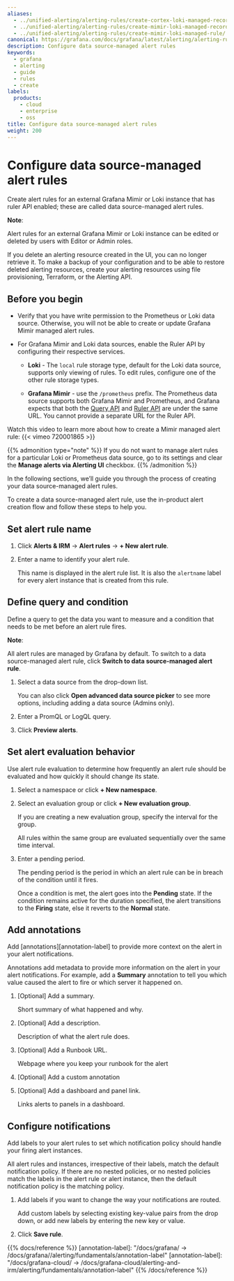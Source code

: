 ```yaml
---
aliases:
  - ../unified-alerting/alerting-rules/create-cortex-loki-managed-recording-rule/
  - ../unified-alerting/alerting-rules/create-mimir-loki-managed-recording-rule/
  - ../unified-alerting/alerting-rules/create-mimir-loki-managed-rule/
canonical: https://grafana.com/docs/grafana/latest/alerting/alerting-rules/create-mimir-loki-managed-rule/
description: Configure data source-managed alert rules
keywords:
  - grafana
  - alerting
  - guide
  - rules
  - create
labels:
  products:
    - cloud
    - enterprise
    - oss
title: Configure data source-managed alert rules
weight: 200
---
```


# Configure data source-managed alert rules

Create alert rules for an external Grafana Mimir or Loki instance that has ruler API enabled; these are called data source-managed alert rules.

**Note**:

Alert rules for an external Grafana Mimir or Loki instance can be edited or deleted by users with Editor or Admin roles.

If you delete an alerting resource created in the UI, you can no longer retrieve it.
To make a backup of your configuration and to be able to restore deleted alerting resources, create your alerting resources using file provisioning, Terraform, or the Alerting API.

## Before you begin

- Verify that you have write permission to the Prometheus or Loki data source. Otherwise, you will not be able to create or update Grafana Mimir managed alert rules.

- For Grafana Mimir and Loki data sources, enable the Ruler API by configuring their respective services.

  - **Loki** - The `local` rule storage type, default for the Loki data source, supports only viewing of rules. To edit rules, configure one of the other rule storage types.

  - **Grafana Mimir** - use the `/prometheus` prefix. The Prometheus data source supports both Grafana Mimir and Prometheus, and Grafana expects that both the [Query API](/docs/mimir/latest/operators-guide/reference-http-api/#querier--query-frontend) and [Ruler API](/docs/mimir/latest/operators-guide/reference-http-api/#ruler) are under the same URL. You cannot provide a separate URL for the Ruler API.

Watch this video to learn more about how to create a Mimir managed alert rule: {{< vimeo 720001865 >}}

{{% admonition type="note" %}}
If you do not want to manage alert rules for a particular Loki or Prometheus data source, go to its settings and clear the **Manage alerts via Alerting UI** checkbox.
{{% /admonition %}}

In the following sections, we’ll guide you through the process of creating your data source-managed alert rules.

To create a data source-managed alert rule, use the in-product alert creation flow and follow these steps to help you.

## Set alert rule name

1. Click **Alerts & IRM** -> **Alert rules** -> **+ New alert rule**.
1. Enter a name to identify your alert rule.

   This name is displayed in the alert rule list. It is also the `alertname` label for every alert instance that is created from this rule.

## Define query and condition

Define a query to get the data you want to measure and a condition that needs to be met before an alert rule fires.

**Note**:

All alert rules are managed by Grafana by default. To switch to a data source-managed alert rule, click **Switch to data source-managed alert rule**.

1. Select a data source from the drop-down list.

   You can also click **Open advanced data source picker** to see more options, including adding a data source (Admins only).

1. Enter a PromQL or LogQL query.
1. Click **Preview alerts**.

## Set alert evaluation behavior

Use alert rule evaluation to determine how frequently an alert rule should be evaluated and how quickly it should change its state.

1. Select a namespace or click **+ New namespace**.
1. Select an evaluation group or click **+ New evaluation group**.

   If you are creating a new evaluation group, specify the interval for the group.

   All rules within the same group are evaluated sequentially over the same time interval.

1. Enter a pending period.

   The pending period is the period in which an alert rule can be in breach of the condition until it fires.

   Once a condition is met, the alert goes into the **Pending** state. If the condition remains active for the duration specified, the alert transitions to the **Firing** state, else it reverts to the **Normal** state.

## Add annotations

Add [annotations][annotation-label] to provide more context on the alert in your alert notifications.

Annotations add metadata to provide more information on the alert in your alert notifications. For example, add a **Summary** annotation to tell you which value caused the alert to fire or which server it happened on.

1. [Optional] Add a summary.

   Short summary of what happened and why.

2. [Optional] Add a description.

   Description of what the alert rule does.

3. [Optional] Add a Runbook URL.

   Webpage where you keep your runbook for the alert

4. [Optional] Add a custom annotation
5. [Optional] Add a dashboard and panel link.

   Links alerts to panels in a dashboard.

## Configure notifications

Add labels to your alert rules to set which notification policy should handle your firing alert instances.

All alert rules and instances, irrespective of their labels, match the default notification policy. If there are no nested policies, or no nested policies match the labels in the alert rule or alert instance, then the default notification policy is the matching policy.

1. Add labels if you want to change the way your notifications are routed.

   Add custom labels by selecting existing key-value pairs from the drop down, or add new labels by entering the new key or value.

1. Click **Save rule**.

{{% docs/reference %}}
[annotation-label]: "/docs/grafana/ -> /docs/grafana/<GRAFANA VERSION>/alerting/fundamentals/annotation-label"
[annotation-label]: "/docs/grafana-cloud/ -> /docs/grafana-cloud/alerting-and-irm/alerting/fundamentals/annotation-label"
{{% /docs/reference %}}
